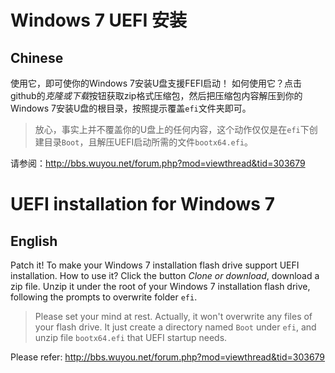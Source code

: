 
# Windows 7 UEFI 安装

Chinese
-------

使用它，即可使你的Windows 7安装U盘支援FEFI启动！
如何使用它？点击github的*克隆或下载*按钮获取zip格式压缩包，然后把压缩包内容解压到你的Windows 7安装U盘的根目录，按照提示覆盖`efi`文件夹即可。

> 放心，事实上并不覆盖你的U盘上的任何内容，这个动作仅仅是在`efi`下创建目录`Boot`，且解压UEFI启动所需的文件`bootx64.efi`。

请参阅：http://bbs.wuyou.net/forum.php?mod=viewthread&tid=303679

# UEFI installation for Windows 7

English
-------

Patch it! To make your Windows 7 installation flash drive support UEFI installation.
How to use it? Click the button *Clone or download*, download a zip file. Unzip it under the root of your Windows 7 installation flash drive, following the prompts to overwrite folder `efi`.

>Please set your mind at rest. Actually, it won't overwrite any files of your flash drive. It just create a directory named `Boot` under `efi`, and unzip file `bootx64.efi` that UEFI startup needs.

Please refer: http://bbs.wuyou.net/forum.php?mod=viewthread&tid=303679

